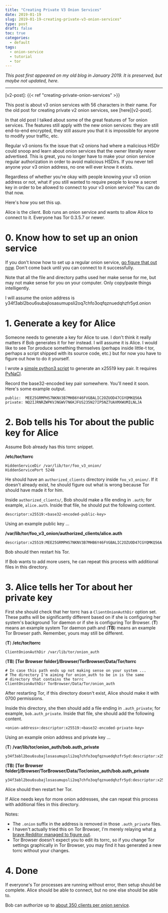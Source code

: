 ```yaml
---
title: "Creating Private V3 Onion Services"
date: 2019-01-19
slug: 2019-01-19-creating-private-v3-onion-services"
type: post
draft: false
toc: true
categories:
  - default
tags:
  - onion-service
  - tutorial
  - tor
---
```


*This post first appeared on my old blog in January 2019. It is preserved, but
maybe not updated, here.*

---

[v2-post]: {{< ref "creating-private-onion-services" >}}

This post is about v3 onion services with 56 characters in their name. For the
old post for creating private v2 onion services, see [here][v2-post].

In that old post I talked about some of the great features of Tor onion
services. The features still apply with the new onion services: they are still
end-to-end encrypted, they still assure you that it is impossible for anyone to
modify your traffic, etc.

Regular v3 onions fix the issue that v2 onions had where a malicious HSDir
could snoop and learn about onion services that the owner literally never
advertised. This is great, you no longer have to make your onion service
regular authorization in order to avoid malicious HSDirs. If you never tell
anyone your v3 onion address, no one will ever know it exists.

Regardless of whether you're okay with people knowing your v3 onion address or not,
what if you still wanted to require people to know a secret key in order to
be allowed to connect to your v3 onion service? You can do that now.

<!--
Some quick facts:

- HSDirs cannot snoop and learn addresses for v3 onion services (you get this
  for free with v3 onions even if you don't do anything in this post)
- All authorized users connect to the same onion address
- There is not a limit on the number of authorized users there can be
  (**TODO**: fact check this)
-->

Here's how you set this up.

Alice is the client. Bob runs an onion service and wants to allow Alice to
connect to it. Everyone has Tor 0.3.5.7 or newer.

# 0. Know how to set up an onion service

If you don't know how to set up a regular onion service,
[go figure that out now](https://www.torproject.org/docs/tor-hidden-service.html.en).
Don't come back until you can connect to it successfully.

Note that all the file and directory paths used her make sense for me, but may
not make sense for you on your computer. Only copy/paste things intelligently.

I will assume the onion address is y34f3abl2bou6subajlosasumupsli2oq7chfo3oqfqznuedqhzfr5yd.onion

# 1. Generate a key for Alice

Someone needs to generate a key for Alice to use. I don't think it really
matters if Bob generates it for her instead. I will assume it is Alice.  I
would like to see Tor produce something themselves (perhaps inside little-t
tor, perhaps a script shipped with its source code, etc.) but for now you have
to figure out how to do it yourself.

I wrote a
[simple python3 script](https://github.com/pastly/python-snippits/blob/master/src/tor/x25519-gen.py)
to generate an x25519 key pair. It requires [PyNaCl](https://pynacl.readthedocs.io/en/stable/).

Record the base32-encoded key pair somewhere. You'll need it soon. Here's some example output.

    public:  MEE25GRMPHS7NKNV3B7MHB6Y46FVGBALIC2OZUOD47CGYQMKQ56A
    private: NQ2IJRNRZWPKVJNGWV7N6KJFUS235N27IP5NZ7UAXMXWUMILNLJA


# 2. Bob tells his Tor about the public key for Alice

Assume Bob already has this torrc snippet.

**/etc/tor/torrc**

    HiddenServiceDir /var/lib/tor/foo_v3_onion/
    HiddenServicePort 5248

He should have an `authorized_clients` directory inside `foo_v3_onion/`. If it
doesn't already exist, he should figure out what is wrong because Tor should
have made it for him.

Inside `authorized_clients/`, Bob should make a file ending in `.auth`; for
example, `alice.auth`. Inside that file, he should put the following content.

    descriptor:x25519:<base32-encoded-public-key>

Using an example public key ...

**/var/lib/tor/foo\_v3\_onion/authorized\_clients/alice.auth**

    descriptor:x25519:MEE25GRMPHS7NKNV3B7MHB6Y46FVGBALIC2OZUOD47CGYQMKQ56A

Bob should then restart his Tor.

If Bob wants to add more users, he can repeat this process with additional
files in this directory.

# 3. Alice tells her Tor about her private key

First she should check that her torrc has a `ClientOnionAuthDir` option set.
These paths will be significantly different based on if she is configuring her
system's background Tor daemon or if she is configuring Tor Browser. (**T**)
means an example system Tor daemon path and (**TB**) means an example Tor
Browser path. Remember, yours may still be different.

(**T**) **/etc/tor/torrc**

    ClientOnionAuthDir /var/lib/tor/onion_auth

(**TB**) **[Tor Browser folder]/Browser/TorBrowser/Data/Tor/torrc**

    # In case this path ends up not making sense on your system ...
    # The directory I'm aiming for onion_auth to be in is the same
    # directory that contains the torrc
    ClientOnionAuthDir TorBrowser/Data/Tor/onion_auth

After restarting Tor, if this directory doesn't exist, Alice should make it with
0700 permissions.

Inside this directory, she then should add a file ending in `.auth_private`;
for example, `bob.auth_private`.  Inside that file, she should add the following content.

    <onion-address>:descriptor:x25519:<base32-encoded-private-key>

Using an example onion address and private key ...

(**T**) **/var/lib/tor/onion\_auth/bob.auth\_private**

    y34f3abl2bou6subajlosasumupsli2oq7chfo3oqfqznuedqhzfr5yd:descriptor:x25519:NQ2IJRNRZWPKVJNGWV7N6KJFUS235N27IP5NZ7UAXMXWUMILNLJA

(**TB**) **[Tor Browser folder]/Browser/TorBrowser/Data/Tor/onion\_auth/bob.auth\_private**

    y34f3abl2bou6subajlosasumupsli2oq7chfo3oqfqznuedqhzfr5yd:descriptor:x25519:NQ2IJRNRZWPKVJNGWV7N6KJFUS235N27IP5NZ7UAXMXWUMILNLJA

Alice should then restart her Tor.

If Alice needs keys for more onion addresses, she can repeat this process with
additional files in this directory.

Notes:

- The `.onion` suffix in the address is removed in those `.auth_private` files.
- I haven't actually tried this on Tor Browser, I'm merely relaying what
  [a brave Redditor managed to figure out](https://reddit.com/r/TOR/comments/anu1f7/how_to_set_up_version_3_hidden_service_with/efzcdd9/?context=100).
- Tor Browser doesn't expect you to edit its torrc, so if you change Tor
  settings graphically in Tor Browser, you may find it has generated a new
  torrc without your changes.

# 4. Done

If everyone's Tor processes are running without error, then setup should be
complete. Alice should be able to connect, but no one else should be able to.

Bob can authorize up to [about
350 clients per onion service](https://trac.torproject.org/projects/tor/ticket/29134).
